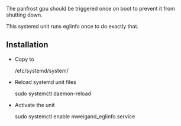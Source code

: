 The panfrost gpu should be triggered once on boot to prevent it from shutting down.

This systemd unit runs eglinfo once to do exactly that.

## Installation

* Copy to

	/etc/systemd/system/

* Reload systemd unit files

 	sudo systemctl daemon-reload

* Activate the unit

	sudo systemctl enable mweigand_eglinfo.service

